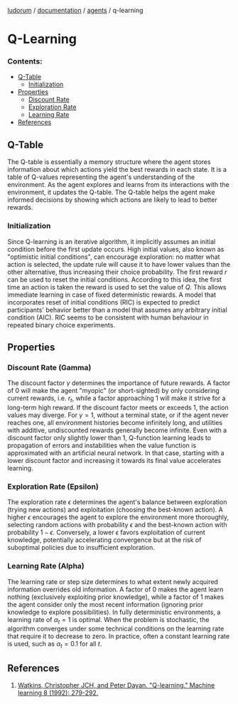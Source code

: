 [ludorum](../../README.md) / [documentation](../../documentation/README.md) / [agents](../README.md) / q-learning

# Q-Learning


### Contents:
* [Q-Table](#q-table)
    * [Initialization](#initialization)
* [Properties](#properties)
    * [Discount Rate](#discount-rate-gamma)
    * [Exploration Rate](#exploration-rate-epsilon)
    * [Learning Rate](#learning-rate-alpha)
* [References](#references)

## Q-Table

The Q-table is essentially a memory structure where the agent stores information about which actions yield the best rewards in each state. It is a table of Q-values representing the agent's understanding of the environment. As the agent explores and learns from its interactions with the environment, it updates the Q-table. The Q-table helps the agent make informed decisions by showing which actions are likely to lead to better rewards.

### Initialization

Since Q-learning is an iterative algorithm, it implicitly assumes an initial condition before the first update occurs. High initial values, also known as "optimistic initial conditions", can encourage exploration: no matter what action is selected, the update rule will cause it to have lower values than the other alternative, thus increasing their choice probability. The first reward $r$ can be used to reset the initial conditions. According to this idea, the first time an action is taken the reward is used to set the value of $Q$. This allows immediate learning in case of fixed deterministic rewards. A model that incorporates reset of initial conditions (RIC) is expected to predict participants' behavior better than a model that assumes any arbitrary initial condition (AIC). RIC seems to be consistent with human behaviour in repeated binary choice experiments.

## Properties

### Discount Rate (Gamma)

The discount factor $\gamma$⁠ determines the importance of future rewards. A factor of 0 will make the agent "myopic" (or short-sighted) by only considering current rewards, i.e. $r_t$, while a factor approaching 1 will make it strive for a long-term high reward. If the discount factor meets or exceeds 1, the action values may diverge. For $\gamma = 1$⁠, without a terminal state, or if the agent never reaches one, all environment histories become infinitely long, and utilities with additive, undiscounted rewards generally become infinite. Even with a discount factor only slightly lower than 1, Q-function learning leads to propagation of errors and instabilities when the value function is approximated with an artificial neural network. In that case, starting with a lower discount factor and increasing it towards its final value accelerates learning.

### Exploration Rate (Epsilon)

The exploration rate $\epsilon$ determines the agent's balance between exploration (trying new actions) and exploitation (choosing the best-known action). A higher $\epsilon$ encourages the agent to explore the environment more thoroughly, selecting random actions with probability $\epsilon$ and the best-known action with probability $1 - \epsilon$. Conversely, a lower $\epsilon$ favors exploitation of current knowledge, potentially accelerating convergence but at the risk of suboptimal policies due to insufficient exploration.

### Learning Rate (Alpha)

The learning rate or step size determines to what extent newly acquired information overrides old information. A factor of 0 makes the agent learn nothing (exclusively exploiting prior knowledge), while a factor of 1 makes the agent consider only the most recent information (ignoring prior knowledge to explore possibilities). In fully deterministic environments, a learning rate of $\alpha_t = 1$ is optimal. When the problem is stochastic, the algorithm converges under some technical conditions on the learning rate that require it to decrease to zero. In practice, often a constant learning rate is used, such as $\alpha_t = 0.1$  for all $t$.

## References

1. [Watkins, Christopher JCH, and Peter Dayan. "Q-learning." Machine learning 8 (1992): 279-292.](../../../documentation/references/Q-Learning_Watkins_1992.pdf)